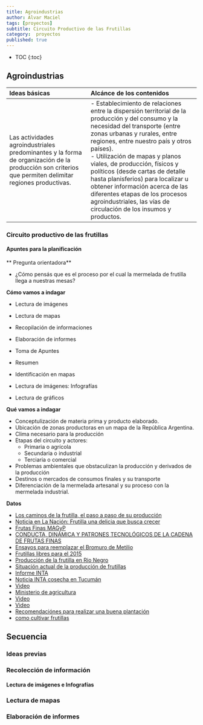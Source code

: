 ```yaml
---
title: Agroindustrias
author: Alvar Maciel
tags: [proyectos]
subtitle: Circuito Productivo de las Frutillas
category:  proyectos
published: true
---
```


* TOC
{:toc}

## Agroindustrias

|Ideas básicas| Alcánce de los contenidos|
|:---|:---|
|Las actividades agroindustriales predominantes y la forma de organización de la producción son criterios que permiten delimitar regiones productivas.|- Establecimiento de relaciones entre la dispersión territorial de la producción y del consumo y la necesidad del transporte (entre zonas urbanas y rurales, entre regiones, entre nuestro país y otros países). <br> - Utilización de mapas y planos viales, de producción, físicos y políticos (desde cartas de detalle hasta planisferios) para localizar u obtener información acerca de las diferentes etapas de los procesos agroindustriales, las vías de circulación de los insumos y productos.|

### Circuito productivo de las frutillas

#### Apuntes para la planificación

** Pregunta orientadora**
- ¿Cómo pensás que es el proceso por el cual la mermelada de frutilla llega a nuestras mesas?

**Cómo vamos a indagar**
- Lectura de imágenes
- Lectura de mapas
- Recopilación de informaciones
- Elaboración de informes

- Toma de Apuntes
- Resumen
- Identificación en mapas
- Lectura de imágenes: Infografías
- Lectura de gráficos

**Qué vamos a indagar**
- Conceptulización de materia prima y producto elaborado.
- Ubicación de zonas productoras en un mapa de la República Argentina.
- Clima necesario para la producción
- Etapas del circuito y actores:
  - Primaria o agrícola
  - Secundaria o industrial
  - Terciaria o comercial
- Problemas ambientales que obstaculizan la producción y derivados de la producción
- Destinos o mercados de consumos finales y su transporte
- Diferenciación de la mermelada artesanal y su proceso con la mermelada industrial.


**Datos**
- [Los caminos de la frutilla, el paso a paso de su producción](http://feriafresca.com.ar/los-caminos-de-la-frutilla-el-paso-a-paso-de-su-produccion/)
- [Noticia en La Nación: Frutilla una delicia que busca crecer](https://www.lanacion.com.ar/2015024-frutilla-una-delicia-que-busca-crecer)
- [Frutas Finas MAGyP](http://slideplayer.es/slide/1050274/)
- [CONDUCTA, DINÁMICA Y PATRONES TECNOLÓGICOS DE LA CADENA DE FRUTAS FINAS](http://www.mincyt.gob.ar/adjuntos/archivos/000/036/0000036207.pdf)
- [Ensayos para reemplazar el Bromuro de Metilio](https://www.lagaceta.com.ar/nota/464450/rural/ensayos-frutilla-para-reemplazar-al-bromuro-metilo.html)
- [Frutillas libres para el 2015](https://inta.gob.ar/noticias/frutillas-libres-para-el-2015)
- [Producción de la frutilla en Rio Negro](https://www.rionegro.com.ar/pulso/produccion-de-frutillas-en-la-region-una-propuesta-viable-EARN_8007670)
- [Situación actual de la producción de frutillas](http://suenaacampo.com/2017/08/03/situacion-actual-la-produccion-las-frutas-finas-argentina/)
- [Informe INTA](http://intainforma.inta.gov.ar/?p=22316)
- [Noticia INTA cosecha en Tucumán](https://inta.gob.ar/noticias/frutilla-condiciones-del-cultivo-en-el-inicio-de-la-cosecha-en-tucuman)
- [Video](https://www.youtube.com/watch?v=5dMO0zyqBfw)
- [Ministerio de agricultura](http://www.minagri.gob.ar/new/0-0/programas/dma/newsletters/nro37/newsletter_frutilla_0102.php)
- [Video](https://www.youtube.com/watch?v=TZ0J-BiGpzw)
- [Video](https://www.youtube.com/watch?v=mSZ1578WVYU)
- [Recomendaciónes para realizar una buena plantación](https://inta.gob.ar/noticias/recomendaciones-para-realizar-una-buena-plantacion-de-frutillas)
- [como cultivar frutillas](http://www.elbroteurbano.com/como-cultivar-frutillas/)

## Secuencia

### Ideas previas

### Recolección de información

#### Lectura de imágenes e Infografías

### Lectura de mapas

### Elaboración de informes
